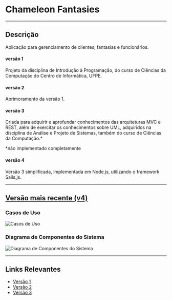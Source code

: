 # Chameleon Fantasies
---
## Descrição

Aplicação para gerenciamento de clientes, fantasias e funcionários.

#### versão 1

Projeto da disciplina de Introdução à Programação, do curso de Ciências da Computação do Centro de Informática, UFPE.

#### versão 2

Aprimoramento da versão 1.

#### versão 3

Criada para adquirir e aprofundar conhecimentos das arquiteturas MVC e REST, além de exercitar os conhecimentos sobre UML, adquiridos na disciplina de Análise e Projeto de Sistemas, também do curso de Ciências da Computação.*

*não implementado completamente

#### versão 4
Versão 3 simplificada, implementada em Node.js, utilizando o framework Sails.js.

---
## [Versão mais recente (v4)](/v4)

### Casos de Uso

![Casos de Uso]()

### Diagrama de Componentes do Sistema

![Diagrama de Componentes do Sistema]()

---
## Links Relevantes

* [Versão 1](/old_versions/v1)
* [Versão 2](/old_versions/v2)
* [Versão 3](/old_versions/v3)
